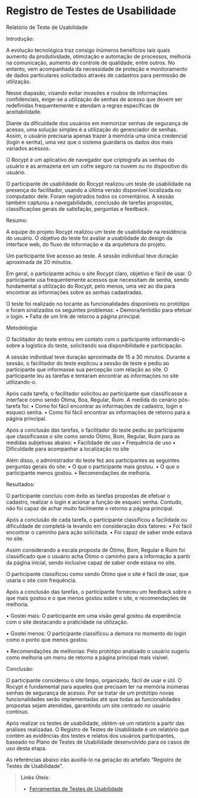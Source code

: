 # Registro de Testes de Usabilidade

Relatório de Teste de Usabilidade

Introdução:

A evolução tecnológica traz consigo inúmeros benefícios tais quais aumento da produtividade, otimização e automação de processos, melhoria na comunicação, aumento do controle de qualidade, entre outros. No entanto, vem acompanhada da necessidade de proteção e monitoramento de dados particulares solicitados através de cadastros para permissão de utilização.

Nesse diapasão, visando evitar invasões e roubos de informações confidenciais, exige-se a utilização de senhas de acesso que devem ser redefinidas frequentemente e atendam a regras específicas de aceitabilidade.

Diante da dificuldade dos usuários em memorizar senhas de segurança de acesso, uma solução simples é a utilização do gerenciador de senhas. Assim, o usuário precisaria apenas trazer à memória uma única credencial (login e senha), uma vez que o sistema guardaria os dados dos mais variados acessos.

O Rocypt é um aplicativo de navegador que criptografa as senhas do usuário e as armazena em um cofre seguro na nuvem ou no dispositivo do usuário.

O participante de usabilidade do Rocypt realizou um teste de usabilidade na presença do facilitador, usando a última versão disponível localizada no computador dele. Foram registrados todos os comentários. A sessão também capturou a navegabilidade, conclusão de tarefas propostas, classificações gerais de satisfação, perguntas e feedback.

Resumo:

A equipe do projeto Rocypt realizou um teste de usabilidade na residência do usuário. O objetivo do teste foi avaliar a usabilidade do design da interface web, do fluxo de informação e da arquitetura do projeto.

Um participante tive acesso ao teste. A sessão individual teve duração aproximada de 20 minutos.

Em geral, o participante achou o site Rocypt claro, objetivo e fácil de usar. O participante usa frequentemente acessos que necessitam de senha, sendo fundamental a utilização do Rocypt, pelo menos, uma vez ao dia para encontrar as informações sobre as senhas cadastradas.

O teste foi realizado no tocante as funcionalidades disponíveis no protótipo e foram sinalizados os seguintes problemas:
•	Demora/lentidão para efetuar o login.
•	Falta de um link de retorno a página principal. 

Metodologia:

O facilitador do teste entrou em contato com o participante informando-o sobre a logística do teste, solicitando sua disponibilidade e participação. 

A sessão individual teve duração aproximada de 15 a 30 minutos. Durante a sessão, o facilitador do teste explicou a sessão de teste e pediu ao participante que informasse sua percepção com relação ao site. O participante leu as tarefas e tentaram encontrar as informações no site utilizando-o.

Após cada tarefa, o facilitador solicitou ao participante que classificasse a interface como sendo Ótima, Boa, Regular, Ruim. A medida do cenário pós-tarefa foi:
•	Como foi fácil encontrar as informações de cadastro, login e esqueci senha.
•	Como foi fácil encontrar as informações de retorno para a página principal.

Após a conclusão das tarefas, o facilitador do teste pediu ao participante que classificasse o site como sendo Ótimo, Bom, Regular, Ruim para as medidas subjetivas abaixo:
•	Facilidade de uso
•	Frequência de uso
•	Dificuldade para acompanhar a localização no site

Além disso, o administrador do teste fez aos participantes as seguintes perguntas gerais do site:
•	O que o participante mais gostou.
•	O que o participante menos gostou.
•	Recomendações de melhoria. 

Resultados:

O participante concluiu com êxito as tarefas propostas de efetuar o cadastro, realizar o login e acionar a função de esqueci senha. Contudo, não foi capaz de achar muito facilmente o retorno a página principal.

Após a conclusão de cada tarefa, o participante classificou a facilidade ou dificuldade de completá-la levando em consideração dois fatores:
•	Foi fácil encontrar o caminho para ação solicitada.
•	Foi capaz de saber onde estava no site.

Assim considerando a escala proposta de Ótimo, Bom, Regular e Ruim foi classificado que o usuário acha Ótimo o caminho para a informação a partir da página inicial, sendo inclusive capaz de saber onde estava no site.

O participante classificou como sendo Ótimo que o site é fácil de usar, que usaria o site com frequência.

Após a conclusão das tarefas, o participante forneceu um feedback sobre o que mais gostou e o que menos gostou sobre o site, e recomendações de melhoria. 

•	Gostei mais:
O participante em uma visão geral gostou da experiência com o site destacando a praticidade na utilização.

•	Gostei menos:
O participante classificou a demora no momento do login como o ponto que menos gostou.

•	Recomendações de melhorias:
Pelo protótipo analisado o usuário sugeriu como melhoria um menu de retorno a página principal mais visível.

Conclusão:

O participante considerou o site limpo, organizado, fácil de usar e útil. O Rocypt é fundamental para aqueles que precisam ter na memória inúmeras senhas de segurança de acesso. Por se tratar de um protótipo novas funcionalidades serão implementadas até que todas as funcionalidades propostas sejam atendidas, garantindo um site centrado no usuário contínuo.



Após realizar os testes de usabilidade, obtém-se um relatório a partir das análises realizadas. O Registro de Testes de Usabilidade é um relatório que contém as evidências dos testes e relatos dos usuários participantes, baseado no Plano de Testes de Usabilidade desenvolvido para os casos de uso desta etapa.

As referências abaixo irão auxiliá-lo na geração do artefato “Registro de Testes de Usabilidade”.

> **Links Úteis**:
> - [Ferramentas de Testes de Usabilidade](https://www.usability.gov/how-to-and-tools/resources/templates.html)
